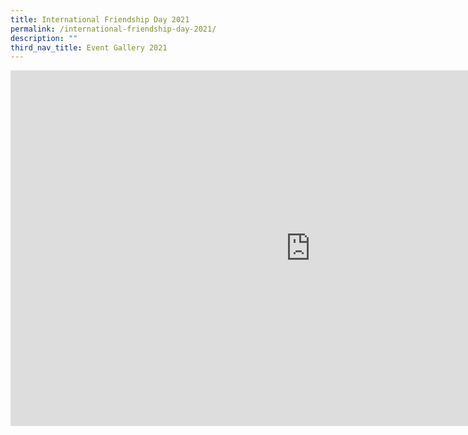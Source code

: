 ```yaml
---
title: International Friendship Day 2021
permalink: /international-friendship-day-2021/
description: ""
third_nav_title: Event Gallery 2021
---
```

<iframe src="https://docs.google.com/presentation/d/e/2PACX-1vQ7F9zPcvxwtaJqjhSUFfm5OcAYWLqzi_2heDwOmSsvlg2njsvtkZ6civENe3mtXUOQNk5SnoTzenMV/embed?start=false&loop=false&delayms=10000" frameborder="0" width="960" height="569" allowfullscreen="true"></iframe>